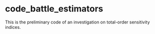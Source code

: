 
# code_battle_estimators

<!-- badges: start -->
<!-- badges: end -->

This is the preliminary code of an investigation on total-order sensitivity indices.

